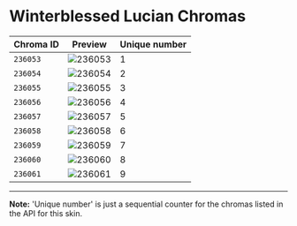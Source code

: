 # Winterblessed Lucian Chromas

| Chroma ID | Preview | Unique number |
|---|---|---|
| `236053` | ![236053](https://raw.communitydragon.org/latest/plugins/rcp-be-lol-game-data/global/default/v1/champion-chroma-images/236/236053.png) | 1 |
| `236054` | ![236054](https://raw.communitydragon.org/latest/plugins/rcp-be-lol-game-data/global/default/v1/champion-chroma-images/236/236054.png) | 2 |
| `236055` | ![236055](https://raw.communitydragon.org/latest/plugins/rcp-be-lol-game-data/global/default/v1/champion-chroma-images/236/236055.png) | 3 |
| `236056` | ![236056](https://raw.communitydragon.org/latest/plugins/rcp-be-lol-game-data/global/default/v1/champion-chroma-images/236/236056.png) | 4 |
| `236057` | ![236057](https://raw.communitydragon.org/latest/plugins/rcp-be-lol-game-data/global/default/v1/champion-chroma-images/236/236057.png) | 5 |
| `236058` | ![236058](https://raw.communitydragon.org/latest/plugins/rcp-be-lol-game-data/global/default/v1/champion-chroma-images/236/236058.png) | 6 |
| `236059` | ![236059](https://raw.communitydragon.org/latest/plugins/rcp-be-lol-game-data/global/default/v1/champion-chroma-images/236/236059.png) | 7 |
| `236060` | ![236060](https://raw.communitydragon.org/latest/plugins/rcp-be-lol-game-data/global/default/v1/champion-chroma-images/236/236060.png) | 8 |
| `236061` | ![236061](https://raw.communitydragon.org/latest/plugins/rcp-be-lol-game-data/global/default/v1/champion-chroma-images/236/236061.png) | 9 |

---

**Note:** 'Unique number' is just a sequential counter for the chromas listed in the API for this skin.